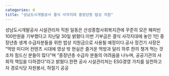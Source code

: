 ```yaml
---
categories: d
title: "성남도시개발공사 결식 사각지대 중장년층 밥상 지원"
---
```

성남도시개발공사 시설관리처 직원 일동은 산성종합사회복지관에 꾸준히 모은 해피빈 100만원을 기부했다고 지난달 30일 밝혔다.이번 기부금은 결식 사각지대에 놓인 1인 중장년층 생계 수급자분들을 위한 밥상 지원금으로 사용될 예정이다.공사 정건기 사장은 “먹방 미디어 컨텐츠 시대에 영상 밖 현실은 즐거운 먹방과 달리 하루 한끼 챙겨 먹는 것조차 힘드신 분들이 많다”며 “중장년층 수급자 분들의 어려움을 나누며, 공공기관의 사회적 책임을 다하겠다”라고 밝혔다.한편 공사 시설관리처는 ESG경영 가치를 실천하고자 경로식당 자원봉사, 하절기 공공